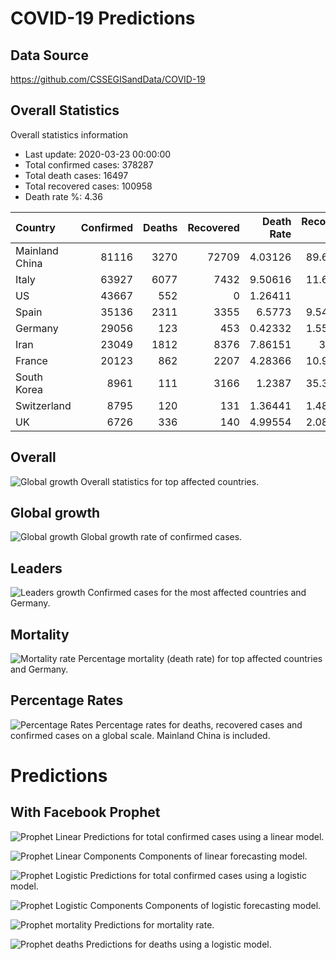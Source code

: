 # COVID-19 Predictions

## Data Source
https://github.com/CSSEGISandData/COVID-19

## Overall Statistics

Overall statistics information
- Last update: 2020-03-23 00:00:00
- Total confirmed cases: 378287
- Total death cases: 16497
- Total recovered cases: 100958
- Death rate %: 4.36

| Country        |   Confirmed |   Deaths |   Recovered |   Death Rate |   Recovery Rate |   Active |
|:---------------|------------:|---------:|------------:|-------------:|----------------:|---------:|
| Mainland China |       81116 |     3270 |       72709 |      4.03126 |        89.6358  |     5137 |
| Italy          |       63927 |     6077 |        7432 |      9.50616 |        11.6258  |    50418 |
| US             |       43667 |      552 |           0 |      1.26411 |         0       |    43115 |
| Spain          |       35136 |     2311 |        3355 |      6.5773  |         9.54861 |    29470 |
| Germany        |       29056 |      123 |         453 |      0.42332 |         1.55906 |    28480 |
| Iran           |       23049 |     1812 |        8376 |      7.86151 |        36.34    |    12861 |
| France         |       20123 |      862 |        2207 |      4.28366 |        10.9675  |    17054 |
| South Korea    |        8961 |      111 |        3166 |      1.2387  |        35.3309  |     5684 |
| Switzerland    |        8795 |      120 |         131 |      1.36441 |         1.48948 |     8544 |
| UK             |        6726 |      336 |         140 |      4.99554 |         2.08147 |     6250 |


## Overall 
![Global growth](images/overall.png?raw=true "Global growth")
Overall statistics for top affected countries.

## Global growth
![Global growth](images/overall.png?raw=true "Global growth")
Global growth rate of confirmed cases.

## Leaders
![Leaders growth](images/leaders.png?raw=true "Leaders growth")
Confirmed cases for the most affected countries and Germany.

## Mortality
![Mortality rate](images/mortality.png?raw=true "Mortality rate")
Percentage mortality (death rate) for top affected countries and Germany.

## Percentage Rates
![Percentage Rates](images/rates.png?raw=true "Percentage rates")
Percentage rates for deaths, recovered cases and confirmed cases on a global scale. Mainland China is included.

# Predictions

## With Facebook Prophet

![Prophet Linear](images/prophet_linear_confirmed.png?raw=true "Predictions")
Predictions for total confirmed cases using a linear model.

![Prophet Linear Components](images/prophet_linear_confirmed_components.png?raw=true "Components")
Components of linear forecasting model.

![Prophet Logistic](images/prophet_logistic_confirmed.png?raw=true "Predictions")
Predictions for total confirmed cases using a logistic model.

![Prophet Logistic Components](images/prophet_logistic_confirmed_components.png?raw=true "Components")
Components of logistic forecasting model.

![Prophet mortality](images/prophet_mortality.png?raw=true "Predictions mortality rate")
Predictions for mortality rate.

![Prophet deaths](images/prophet_deaths.png?raw=true "Predictions deaths")
Predictions for deaths using a logistic model.
